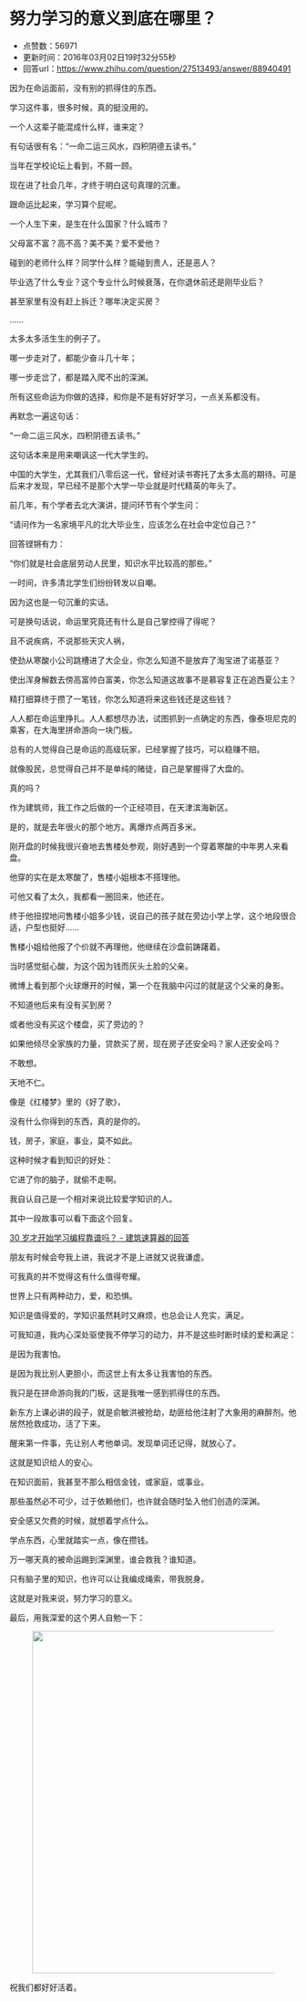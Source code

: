 # 努力学习的意义到底在哪里？
- 点赞数：56971
- 更新时间：2016年03月02日19时32分55秒
- 回答url：https://www.zhihu.com/question/27513493/answer/88940491
<body>
 <p data-pid="p1ob8j0I">因为在命运面前，没有别的抓得住的东西。</p>
 <p data-pid="H7qNp2kc">学习这件事，很多时候，真的挺没用的。</p>
 <p data-pid="caFW_BDB">一个人这辈子能混成什么样，谁来定？</p>
 <p data-pid="rMzrvL7_">有句话很有名：“一命二运三风水，四积阴德五读书。”</p>
 <p data-pid="2BI9fRTs">当年在学校论坛上看到，不屑一顾。</p>
 <p data-pid="OnLzexRz">现在进了社会几年，才终于明白这句真理的沉重。</p>
 <p data-pid="ZoYmKqcN">跟命运比起来，学习算个屁呢。</p>
 <p data-pid="w-xYUhJa">一个人生下来，是生在什么国家？什么城市？</p>
 <p data-pid="5Dz56QWG">父母富不富？高不高？美不美？爱不爱他？</p>
 <p data-pid="sRSvKZQ7">碰到的老师什么样？同学什么样？能碰到贵人，还是恶人？</p>
 <p data-pid="jiwK-tYo">毕业选了什么专业？这个专业什么时候衰落，在你退休前还是刚毕业后？</p>
 <p data-pid="N677EWkO">甚至家里有没有赶上拆迁？哪年决定买房？</p>
 <p data-pid="VxOMtSa-">……</p>
 <p data-pid="3viaIDHa">太多太多活生生的例子了。</p>
 <p data-pid="SyTncoeH">哪一步走对了，都能少奋斗几十年；</p>
 <p data-pid="Pn831THl">哪一步走岔了，都是踏入爬不出的深渊。</p>
 <p data-pid="N29KjiHL">所有这些命运为你做的选择，和你是不是有好好学习，一点关系都没有。</p>
 <p data-pid="01lXOeV1">再默念一遍这句话：</p>
 <p data-pid="ZmcaXzU5">“一命二运三风水，四积阴德五读书。”</p>
 <p data-pid="0_3jzXlI">这句话本来是用来嘲讽这一代大学生的。</p>
 <p data-pid="FPtHueEZ">中国的大学生，尤其我们八零后这一代，曾经对读书寄托了太多太高的期待。可是后来才发现，早已经不是那个大学一毕业就是时代精英的年头了。</p>
 <p data-pid="0VELDRxD">前几年，有个学者去北大演讲，提问环节有个学生问：</p>
 <p data-pid="7L0_sg1Q">“请问作为一名家境平凡的北大毕业生，应该怎么在社会中定位自己？”</p>
 <p data-pid="MzNFC0dB">回答铿锵有力：</p>
 <p data-pid="Ls7HGam9">“你们就是社会底层劳动人民里，知识水平比较高的那些。”</p>
 <p data-pid="QlIhA_IO">一时间，许多清北学生们纷纷转发以自嘲。</p>
 <p data-pid="MXIBDgnz">因为这也是一句沉重的实话。</p>
 <p data-pid="J-QnCZd1">可是换句话说，命运里究竟还有什么是自己掌控得了得呢？</p>
 <p data-pid="cQsS4b65">且不说疾病，不说那些天灾人祸，</p>
 <p data-pid="Z9oZr8Ip">使劲从寒酸小公司跳槽进了大企业，你怎么知道不是放弃了淘宝进了诺基亚？</p>
 <p data-pid="lRx6KQbw">使出浑身解数去傍高富帅白富美，你怎么知道这故事不是慕容复正在追西夏公主？</p>
 <p data-pid="LEg2NYwR">精打细算终于攒了一笔钱，你怎么知道将来这些钱还是这些钱？</p>
 <p data-pid="5rM2CfpJ">人人都在命运里挣扎。人人都想尽办法，试图抓到一点确定的东西，像泰坦尼克的乘客，在大海里拼命游向一块门板。</p>
 <p data-pid="0j84QrHj">总有的人觉得自己是命运的高级玩家，已经掌握了技巧，可以稳赚不赔。</p>
 <p data-pid="5m0EQ_2s">就像股民，总觉得自己并不是单纯的赌徒，自己是掌握得了大盘的。</p>
 <p data-pid="-Zb-R-4d">真的吗？</p>
 <p data-pid="_BrM2IoY">作为建筑师，我工作之后做的一个正经项目，在天津滨海新区。</p>
 <p data-pid="ZeJ0i8-k">是的，就是去年很火的那个地方。离爆炸点两百多米。</p>
 <p data-pid="fjj_l3kC">刚开盘的时候我很兴奋地去售楼处参观，刚好遇到一个穿着寒酸的中年男人来看盘。</p>
 <p data-pid="wGmXq1Mb">他穿的实在是太寒酸了，售楼小姐根本不搭理他。</p>
 <p data-pid="ysU8BwKI">可他又看了太久，我都看一圈回来，他还在。</p>
 <p data-pid="wDtY6Elu">终于他扭捏地问售楼小姐多少钱，说自己的孩子就在旁边小学上学，这个地段很合适，户型也挺好……</p>
 <p data-pid="chqh3SKK">售楼小姐给他报了个价就不再理他，他继续在沙盘前踌躇着。</p>
 <p data-pid="U_XgqqdQ">当时感觉挺心酸，为这个因为钱而灰头土脸的父亲。</p>
 <p data-pid="msK_ipi7">微博上看到那个火球爆开的时候，第一个在我脑中闪过的就是这个父亲的身影。</p>
 <p data-pid="NbuJ89VL">不知道他后来有没有买到房？</p>
 <p data-pid="Julni5S9">或者他没有买这个楼盘，买了旁边的？</p>
 <p data-pid="uRMLWADU">如果他倾尽全家族的力量，贷款买了房，现在房子还安全吗？家人还安全吗？</p>
 <p data-pid="uhZKjwXR">不敢想。</p>
 <p data-pid="xs2v4t1x">天地不仁。</p>
 <p data-pid="IpT224pY">像是《红楼梦》里的《好了歌》，</p>
 <p data-pid="2uUWIeCe">没有什么你得到的东西，真的是你的。</p>
 <p data-pid="T90eROa2">钱，房子，家庭，事业，莫不如此。</p>
 <p data-pid="SsnnldmY">这种时候才看到知识的好处：</p>
 <p data-pid="N3uj94Tv">它进了你的脑子，就偷不走啊。</p>
 <p data-pid="gikt-VqD">我自认自己是一个相对来说比较爱学知识的人。</p>
 <p data-pid="tjeThqmK">其中一段故事可以看下面这个回复。</p><a href="https://www.zhihu.com/question/20796653/answer/86436136" class="internal">30 岁才开始学习编程靠谱吗？ - 建筑速算器的回答</a>
 <p data-pid="HJqE526C">朋友有时候会夸我上进，我说才不是上进就又说我谦虚。</p>
 <p data-pid="7h0T0G1g">可我真的并不觉得这有什么值得夸耀。</p>
 <p data-pid="Er1iYwyc">世界上只有两种动力，爱，和恐惧。</p>
 <p data-pid="JJCHoRkn">知识是值得爱的，学知识虽然耗时又麻烦，也总会让人充实，满足。</p>
 <p data-pid="F-zPEroJ">可我知道，我内心深处驱使我不停学习的动力，并不是这些时断时续的爱和满足：</p>
 <p data-pid="to2VeZK9">是因为我害怕。</p>
 <p data-pid="OO_z7Etk">是因为我比别人更胆小，而这世上有太多让我害怕的东西。</p>
 <p data-pid="riwevOBB">我只是在拼命游向我的门板，这是我唯一感到抓得住的东西。</p>
 <p data-pid="1mpHImZR">新东方上课必讲的段子，就是俞敏洪被抢劫，劫匪给他注射了大象用的麻醉剂。他居然抢救成功，活了下来。</p>
 <p data-pid="e0Txsm2D">醒来第一件事，先让别人考他单词。发现单词还记得，就放心了。</p>
 <p data-pid="ZfBceP5S">这就是知识给人的安心。</p>
 <p data-pid="IQkCuctK">在知识面前，我甚至不那么相信金钱，或家庭，或事业。</p>
 <p data-pid="uHgsK71F">那些虽然必不可少，过于依赖他们，也许就会随时坠入他们创造的深渊。</p>
 <p data-pid="3iL49EUc">安全感又欠费的时候，就想着学点什么。</p>
 <p data-pid="ltj0U8t2">学点东西，心里就踏实一点，像在攒钱。</p>
 <p data-pid="hOqFrtg4">万一哪天真的被命运踢到深渊里，谁会救我？谁知道。</p>
 <p data-pid="PjQW0YYG">只有脑子里的知识，也许可以让我编成绳索，带我脱身。</p>
 <p data-pid="76JI1vdf">这就是对我来说，努力学习的意义。</p>
 <p data-pid="MsdiuCNn">最后，用我深爱的这个男人自勉一下：</p>
 <figure>
  <img src="https://picx.zhimg.com/50/201d2f029fe0968f1ae87fc5aef8e830_720w.jpg?source=1940ef5c" data-rawwidth="600" data-rawheight="337" data-original-token="201d2f029fe0968f1ae87fc5aef8e830" class="origin_image zh-lightbox-thumb" width="600" data-original="https://picx.zhimg.com/201d2f029fe0968f1ae87fc5aef8e830_r.jpg?source=1940ef5c">
 </figure>
 <p data-pid="BAwiymmo">祝我们都好好活着。</p>
</body>